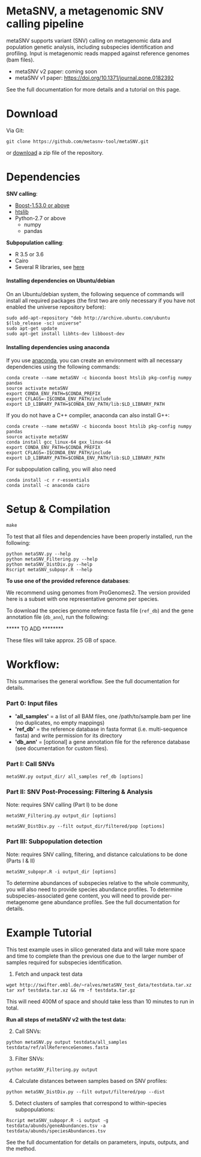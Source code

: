# MetaSNV, a metagenomic SNV calling pipeline


metaSNV supports variant (SNV) calling on metagenomic data and population genetic analysis, including subspecies identification and profiling. Input is metagenomic reads mapped against reference genomes (bam files).

- metaSNV v2 paper: coming soon
- metaSNV v1 paper: https://doi.org/10.1371/journal.pone.0182392


See the full documentation for more details and a tutorial on this page.

Download
========

Via Git:

    git clone https://github.com/metasnv-tool/metaSNV.git
    
or [download](https://git.embl.de/metasnv-tool/metaSNV/repository/archive.zip?ref=master) a zip file of the repository.

Dependencies
============

**SNV calling**:

* [Boost-1.53.0 or above](http://www.boost.org/users/download/)
* [htslib](http://www.htslib.org/)
* Python-2.7 or above
    * numpy
    * pandas

**Subpopulation calling**:

* R 3.5 or 3.6 [](https://www.r-project.org/)
* Cairo [](http://cairographics.org/)
* Several R libraries, see [here](src/subpopr/R/installOrLoadPackages.R)


#### Installing dependencies on Ubuntu/debian

On an Ubuntu/debian system, the following sequence of commands will install all
required packages (the first two are only necessary if you have not enabled the
universe repository before):


    sudo add-apt-repository "deb http://archive.ubuntu.com/ubuntu $(lsb_release -sc) universe"
    sudo apt-get update
    sudo apt-get install libhts-dev libboost-dev

#### Installing dependencies using anaconda

If you use [anaconda](https://www.anaconda.com/products/individual), you can create an
environment with all necessary dependencies using the following commands:

    conda create --name metaSNV -c bioconda boost htslib pkg-config numpy pandas
    source activate metaSNV
    export CONDA_ENV_PATH=$CONDA_PREFIX
    export CFLAGS=-I$CONDA_ENV_PATH/include
    export LD_LIBRARY_PATH=$CONDA_ENV_PATH/lib:$LD_LIBRARY_PATH

If you do not have a C++ compiler, anaconda can also install G++:

    conda create --name metaSNV -c bioconda boost htslib pkg-config numpy pandas
    source activate metaSNV
    conda install gcc_linux-64 gxx_linux-64 
    export CONDA_ENV_PATH=$CONDA_PREFIX
    export CFLAGS=-I$CONDA_ENV_PATH/include
    export LD_LIBRARY_PATH=$CONDA_ENV_PATH/lib:$LD_LIBRARY_PATH

For subpopulation calling, you will also need

    conda install -c r r-essentials
    conda install -c anaconda cairo

Setup & Compilation
===================

    make
    
To test that all files and dependencies have been properly installed, run the following:

    python metaSNV.py --help
    python metaSNV_Filtering.py --help
    python metaSNV_DistDiv.py --help
    Rscript metaSNV_subpopr.R --help
    
**To use one of the provided reference databases**:

We recommend using genomes from ProGenomes2. The version provided here is a subset with one representative genome per species.

To download the species genome reference fasta file (`ref_db`) and the gene annotation file (`db_ann`), run the following:

***** TO ADD ********

These files will take approx. 25 GB of space.

Workflow:
=========

This summarises the general workflow. See the full documentation for details.

### Part 0: Input files

* **'all\_samples'**  = a list of all BAM files, one /path/to/sample.bam per line (no duplicates, no empty mappings)
* **'ref\_db'**       = the reference database in fasta format (i.e. multi-sequence fasta) and write permission for its directory
* **'db\_ann'**       = [optional] a gene annotation file for the reference database (see documentation for custom files).

### Part I: Call SNVs

    metaSNV.py output_dir/ all_samples ref_db [options]

### Part II: SNV Post-Processing: Filtering & Analysis

Note: requires SNV calling (Part I) to be done

    metaSNV_Filtering.py output_dir [options]
    
    metaSNV_DistDiv.py --filt output_dir/filtered/pop [options]

### Part III: Subpopulation detection

Note: requires SNV calling, filtering, and distance calculations to be done (Parts I & II)

    metaSNV_subpopr.R -i output_dir [options]

To determine abundances of subspecies relative to the whole community, you will also need to provide species abundance profiles. To determine subspecies-associated gene content, you will need to provide per-metagenome gene abundance profiles. See the full documentation for details.

Example Tutorial 
===================

This test example uses in silico generated data and will take more space and time to complete than the previous one due to the larger number of samples required for subspecies identification.

1. Fetch and unpack test data

```
wget http://swifter.embl.de/~ralves/metaSNV_test_data/testdata.tar.xz
tar xvf testdata.tar.xz && rm -f testdata.tar.gz
```

This will need 400M of space and should take less than 10 minutes to run in total.

**Run all steps of metaSNV v2 with the test data:**

2. Call SNVs:

```
python metaSNV.py output testdata/all_samples testdata/ref/allReferenceGenomes.fasta
```

3. Filter SNVs:

```
python metaSNV_Filtering.py output
```

4. Calculate distances between samples based on SNV profiles:

```
python metaSNV_DistDiv.py --filt output/filtered/pop --dist
```

5. Detect clusters of samples that correspond to within-species subpopulations:

```
Rscript metaSNV_subpopr.R -i output -g testdata/abunds/geneAbundances.tsv -a testdata/abunds/speciesAbundances.tsv
```

See the full documentation for details on parameters, inputs, outputs, and the method.
